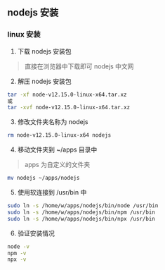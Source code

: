 ## nodejs 安装
### linux 安装
1. 下载 nodejs 安装包
> 直接在浏览器中下载即可 nodejs 中文网
2. 解压 nodejs 安装包
```bash 
tar -xf node-v12.15.0-linux-x64.tar.xz
或
tar -xvf node-v12.15.0-linux-x64.tar.xz
```
3. 修改文件夹名称为 nodejs
```bash
rm node-v12.15.0-linux-x64 nodejs
```
4. 移动文件夹到 ~/apps 目录中
> apps 为自定义的文件夹
```bash
mv nodejs ~/apps/nodejs
```
5. 使用软连接到 /usr/bin 中
```bash
sudo ln -s /home/w/apps/nodejs/bin/node /usr/bin
sudo ln -s /home/w/apps/nodejs/bin/npm /usr/bin
sudo ln -s /home/w/apps/nodejs/bin/npx /usr/bin
```
6. 验证安装情况
```bash
node -v
npm -v
npx -v
```